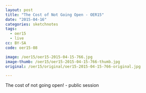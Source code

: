 ```yaml
---
layout: post
title: "The Cost of Not Going Open - OER15"
date: "2015-04-16"
categories: sketchnotes
tags:
  - oer15
  - live
cc: BY-SA
code: oer15-08

image: /oer15/oer15-2015-04-15-766.jpg
image-thumb: /oer15/oer15-2015-04-15-766-thumb.jpg
original: /oer15/original/oer15-2015-04-15-766-original.jpg

---
```

The cost of not going open! - public session
